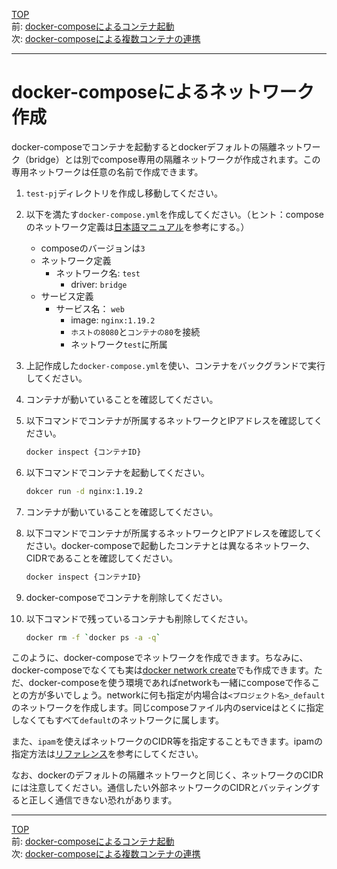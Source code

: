 [TOP](../README.md)   
前: [docker-composeによるコンテナ起動](./compose-run.md)  
次: [docker-composeによる複数コンテナの連携](./compose-multi.md)  

---

# docker-composeによるネットワーク作成

docker-composeでコンテナを起動するとdockerデフォルトの隔離ネットワーク（bridge）とは別でcompose専用の隔離ネットワークが作成されます。この専用ネットワークは任意の名前で作成できます。

1. ``test-pj``ディレクトリを作成し移動してください。

2. 以下を満たす``docker-compose.yml``を作成してください。（ヒント：composeのネットワーク定義は[日本語マニュアル](https://docs.docker.jp/compose/networking.html)を参考にする。）
   - composeのバージョンは``3``
   - ネットワーク定義
     - ネットワーク名: ``test``
       - driver: ``bridge``
   - サービス定義
     - サービス名： ``web``
       - image: ``nginx:1.19.2``
       - ``ホストの8080``と``コンテナの80``を接続
       - ネットワーク``test``に所属

3. 上記作成した``docker-compose.yml``を使い、コンテナをバックグランドで実行してください。

4. コンテナが動いていることを確認してください。

5. 以下コマンドでコンテナが所属するネットワークとIPアドレスを確認してください。
   ``` sh
   docker inspect {コンテナID}
   ```

6. 以下コマンドでコンテナを起動してください。
   ``` sh
   dokcer run -d nginx:1.19.2
   ```

7. コンテナが動いていることを確認してください。

8. 以下コマンドでコンテナが所属するネットワークとIPアドレスを確認してください。docker-composeで起動したコンテナとは異なるネットワーク、CIDRであることを確認してください。
   ``` sh
   docker inspect {コンテナID}
   ```

9. docker-composeでコンテナを削除してください。

10. 以下コマンドで残っているコンテナも削除してください。
    ``` sh
    docker rm -f `docker ps -a -q`
    ```

このように、docker-composeでネットワークを作成できます。ちなみに、docker-composeでなくても実は[docker network create](https://docs.docker.jp/engine/reference/commandline/network_create.html)でも作成できます。ただ、docker-composeを使う環境であればnetworkも一緒にcomposeで作ることの方が多いでしょう。networkに何も指定が内場合は``<プロジェクト名>_default``のネットワークを作成します。同じcomposeファイル内のserviceはとくに指定しなくてもすべて``default``のネットワークに属します。

また、``ipam``を使えばネットワークのCIDR等を指定することもできます。ipamの指定方法は[リファレンス](https://docs.docker.jp/compose/compose-file.html#ipam)を参考にしてください。

なお、dockerのデフォルトの隔離ネットワークと同じく、ネットワークのCIDRには注意してください。通信したい外部ネットワークのCIDRとバッティングすると正しく通信できない恐れがあります。

---

[TOP](../README.md)   
前: [docker-composeによるコンテナ起動](./compose-run.md)  
次: [docker-composeによる複数コンテナの連携](./compose-multi.md)  
